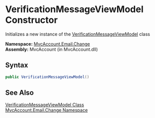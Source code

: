 VerificationMessageViewModel Constructor
========================================
Initializes a new instance of the [VerificationMessageViewModel][1] class

**Namespace:** [MvcAccount.Email.Change][2]  
**Assembly:** MvcAccount (in MvcAccount.dll)

Syntax
------

```csharp
public VerificationMessageViewModel()
```


See Also
--------
[VerificationMessageViewModel Class][1]  
[MvcAccount.Email.Change Namespace][2]  

[1]: README.md
[2]: ../README.md